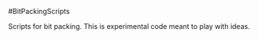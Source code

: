 #BitPackingScripts


Scripts for bit packing. This is experimental code meant to
play with ideas.


